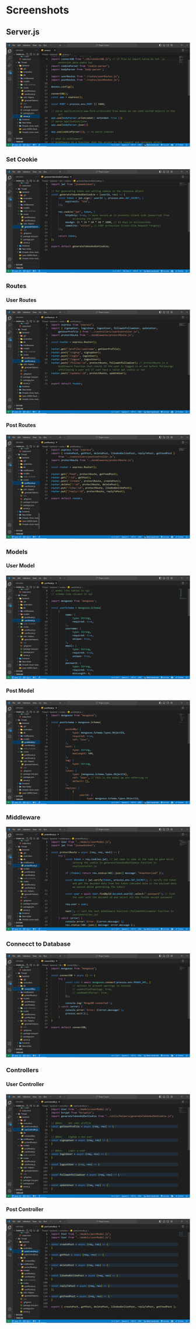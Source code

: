 # Screenshots

## Server.js

<img class="img-fluid" src="demo/Screenshot (2451).png"/>

### Set Cookie
<img class="img-fluid" src="demo/Screenshot (2452).png"/>

### Routes

#### User Routes
<img class="img-fluid" src="demo/Screenshot (2453).png"/>

#### Post Routes
<img class="img-fluid" src="demo/Screenshot (2454).png"/>

### Models

#### User Model
<img class="img-fluid" src="demo/Screenshot (2456).png"/>

#### Post Model
<img class="img-fluid" src="demo/Screenshot (2455).png"/>

### Middleware 

<img class="img-fluid" src="demo/Screenshot (2457).png"/>

### Connecct to Database 

<img class="img-fluid" src="demo/Screenshot (2458).png"/>

### Controllers

#### User Controller
<img class="img-fluid" src="demo/Screenshot (2461).png"/>

#### Post Controller
<img class="img-fluid" src="demo/Screenshot (2460).png"/>

